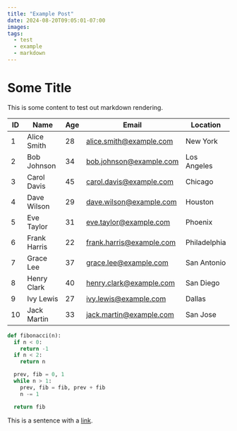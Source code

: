 ```yaml
---
title: "Example Post"
date: 2024-08-20T09:05:01-07:00
images:
tags:
  - test
  - example
  - markdown
---
```


# Some Title

This is some content to test out markdown rendering.

| ID  | Name        | Age | Email                | Location    |
|-----|-------------|-----|----------------------|-------------|
| 1   | Alice Smith  | 28  | alice.smith@example.com  | New York    |
| 2   | Bob Johnson  | 34  | bob.johnson@example.com  | Los Angeles |
| 3   | Carol Davis  | 45  | carol.davis@example.com  | Chicago     |
| 4   | Dave Wilson  | 29  | dave.wilson@example.com  | Houston     |
| 5   | Eve Taylor   | 31  | eve.taylor@example.com   | Phoenix     |
| 6   | Frank Harris | 22  | frank.harris@example.com | Philadelphia|
| 7   | Grace Lee    | 37  | grace.lee@example.com    | San Antonio |
| 8   | Henry Clark  | 40  | henry.clark@example.com  | San Diego   |
| 9   | Ivy Lewis    | 27  | ivy.lewis@example.com    | Dallas      |
| 10  | Jack Martin  | 33  | jack.martin@example.com  | San Jose    |

```python
def fibonacci(n):
  if n < 0:
    return -1
  if n < 2:
    return n

  prev, fib = 0, 1
  while n > 1:
    prev, fib = fib, prev + fib
    n -= 1

  return fib
```

This is a sentence with a [link](http://www.google.com).
